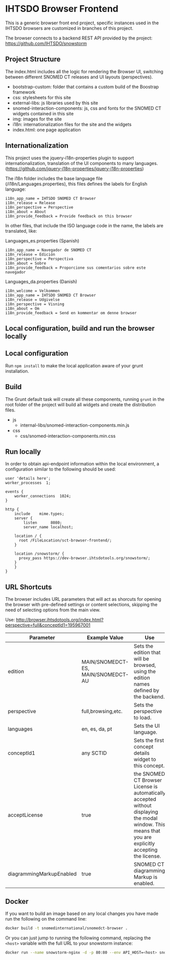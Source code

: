IHTSDO Browser Frontend
=======================

This is a generic browser front end project, specific instances used in the IHTSDO browsers are customized in branches of this project.

The browser connects to a backend REST API provided by the project: https://github.com/IHTSDO/snowstorm

Project Structure
-----------------

The index.html includes all the logic for rendering the Browser UI, switching between different SNOMED CT releases and UI layouts (perspectives).

* bootstrap-custom: folder that contains a custom build of the Boostrap framework
* css: stylesheets for this site
* external-libs: js libraries used by this site
* snomed-interaction-components: js, css and fonts for the SNOMED CT widgets contained in this site
* img: images for the site
* i18n: internationalization files for the site and the widgets
* index.html: one page application

Internationalization
--------------------

This project uses the jquery-i18n-properties plugin to support internationalization, translation of the UI components to many languages. (https://github.com/jquery-i18n-properties/jquery-i18n-properties)

The i18n folder includes the base language file (/i18n/Languages.properties), this files defines the labels for English language:

```
i18n_app_name = IHTSDO SNOMED CT Browser
i18n_release = Release
i18n_perspective = Perspective
i18n_about = About
i18n_provide_feedback = Provide feedback on this browser
```
In other files, that include the ISO language code in the name, the labels are translated, like:

Languages_es.properties (Spanish)
```
i18n_app_name = Navegador de SNOMED CT 
i18n_release = Edición
i18n_perspective = Perspectiva
i18n_about = Sobre
i18n_provide_feedback = Proporcione sus comentarios sobre este navegador
```

Languages_da.properties  (Danish)
```
i18n_welcome = Velkommen
i18n_app_name = IHTSDO SNOMED CT Browser
i18n_release = Udgivelse
i18n_perspective = Visning
i18n_about = Om
i18n_provide_feedback = Send en kommentar om denne browser
```

## Local configuration, build and run the browser locally

Local configuration
-------------------
Run `npm install` to make the local application aware of your grunt installation.


Build
-----

The Grunt default task will create all these components, running `grunt` in the root folder of the project will build all widgets and create the distribution files.

- js
  - internal-libs/snomed-interaction-components.min.js
- css
  - css/snomed-interaction-components.min.css


Run locally
-----------

In order to obtain api-endpoint information within the local environment, a configuration similar to the following should be used: 

```
user 'details here';
worker_processes  1;
 
events {
    worker_connections  1024;
}
 
http {
	include    mime.types;
    server {
		listen		8080;
		server_name	localhost;

    location / {
      root /FileLocation/sct-browser-frontend/;
    }       
    
    location /snowstorm/ {
      proxy_pass https://dev-browser.ihtsdotools.org/snowstorm/;
    }
	}	
}
```

## URL Shortcuts

The browser includes URL parameters that will act as shorcuts for opening the browser with pre-defined settings or content selections, skipping the need of selecting options from the main view.

Use:
http://browser.ihtsdotools.org/index.html?perspective=full&conceptId1=195967001

Parameter|Example Value|Use
---|---|---
edition|MAIN/SNOMEDCT-ES, MAIN/SNOMEDCT-AU|Sets the edition that will be browsed, using the edition names defined by the backend.
perspective|full,browsing,etc.|Sets the perspective to load.
languages|en, es, da, pt|Sets the UI language.
conceptId1|any SCTID|Sets the first concept details widget to this concept.
acceptLicense|true| the SNOMED CT Browser License is automatically accepted without displaying the modal window. This means that you are explicitly accepting the license.
diagrammingMarkupEnabled|true|SNOMED CT diagramming Markup is enabled.

## Docker

If you want to build an image based on any local changes you have made run the following on the command line:

```bash
docker build -t snomedinternational/snomedct-browser .
```

Or you can just jump to running the following command, replacing the `<host>` variable with the full URL to your snowstorm instance:

```bash
docker run --name snowstorm-nginx -d -p 80:80 --env API_HOST=<host> snomedinternational/snomedct-browser
```
